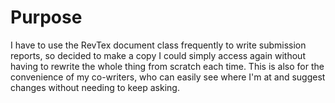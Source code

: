 # Purpose

I have to use the RevTex document class frequently to write submission reports, so decided to make a copy I could simply access again without having to rewrite the whole thing from scratch each time. 
This is also for the convenience of my co-writers, who can easily see where I'm at and suggest changes without needing to keep asking.
